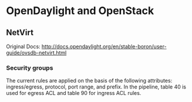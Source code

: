 # OpenDaylight and OpenStack

## NetVirt

Original Docs: <http://docs.opendaylight.org/en/stable-boron/user-guide/ovsdb-netvirt.html>

### Security groups

The current rules are applied on the basis of the following attributes: ingress/egress, protocol, port range, and prefix. In the pipeline, table 40 is used for egress ACL and table 90 for ingress ACL rules.
